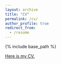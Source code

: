 ```yaml
---
layout: archive
title: "CV"
permalink: /cv/
author_profile: true
redirect_from:
  - /resume
---
```


{% include base_path %}

[Here is my CV.](https://a-little-hoof.github.io/files/CV.pdf)